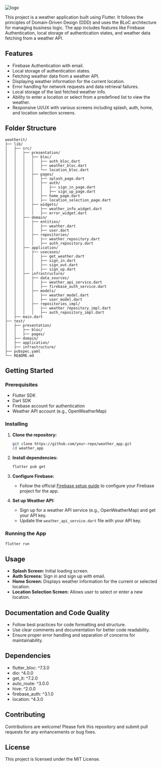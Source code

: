 ![logo](https://github.com/user-attachments/assets/832b3fa4-f4aa-418d-bb38-ea7ffa4b3a05)

This project is a weather application built using Flutter. It follows the principles of Domain-Driven Design (DDD) and uses the BLoC architecture for managing business logic. The app includes features like Firebase Authentication, local storage of authentication states, and weather data fetching from a weather API.

## Features

- Firebase Authentication with email.
- Local storage of authentication states.
- Fetching weather data from a weather API.
- Displaying weather information for the current location.
- Error handling for network requests and data retrieval failures.
- Local storage of the last fetched weather info.
- Ability to enter a location or select from a predefined list to view the weather.
- Responsive UI/UX with various screens including splash, auth, home, and location selection screens.

## Folder Structure

```
weatherit/
├── lib/
│   ├── src/
│   │   ├── presentation/
│   │   │   ├── bloc/
│   │   │   │   ├── auth_bloc.dart
│   │   │   │   ├── weather_bloc.dart
│   │   │   │   └── location_bloc.dart
│   │   │   ├── pages/
│   │   │   │   ├── splash_page.dart
│   │   │   │   ├── auth/
│   │   │   │   │   ├── sign_in_page.dart
│   │   │   │   │   ├── sign_up_page.dart
│   │   │   │   ├── home_page.dart
│   │   │   │   ├── location_selection_page.dart
│   │   │   ├── widgets/
│   │   │   │   ├── weather_info_widget.dart
│   │   │   │   ├── error_widget.dart
│   │   ├── domain/
│   │   │   ├── entities/
│   │   │   │   ├── weather.dart
│   │   │   │   ├── user.dart
│   │   │   ├── repositories/
│   │   │   │   ├── weather_repository.dart
│   │   │   │   ├── auth_repository.dart
│   │   ├── application/
│   │   │   ├── usecases/
│   │   │   │   ├── get_weather.dart
│   │   │   │   ├── sign_in.dart
│   │   │   │   ├── sign_out.dart
│   │   │   │   ├── sign_up.dart
│   │   ├── infrastructure/
│   │   │   ├── data_sources/
│   │   │   │   ├── weather_api_service.dart
│   │   │   │   ├── firebase_auth_service.dart
│   │   │   ├── models/
│   │   │   │   ├── weather_model.dart
│   │   │   │   ├── user_model.dart
│   │   │   ├── repositories_impl/
│   │   │   │   ├── weather_repository_impl.dart
│   │   │   │   ├── auth_repository_impl.dart
│   ├── main.dart
├── test/
│   ├── presentation/
│   │   ├── bloc/
│   │   ├── pages/
│   ├── domain/
│   ├── application/
│   ├── infrastructure/
├── pubspec.yaml
└── README.md
```

## Getting Started

### Prerequisites

- Flutter SDK
- Dart SDK
- Firebase account for authentication
- Weather API account (e.g., OpenWeatherMap)

### Installing

1. **Clone the repository:**

   ```bash
   git clone https://github.com/your-repo/weather_app.git
   cd weather_app
   ```

2. **Install dependencies:**

   ```bash
   flutter pub get
   ```

3. **Configure Firebase:**

   - Follow the official [Firebase setup guide](https://firebase.google.com/docs/flutter/setup) to configure your Firebase project for the app.

4. **Set up Weather API:**
   - Sign up for a weather API service (e.g., OpenWeatherMap) and get your API key.
   - Update the `weather_api_service.dart` file with your API key.

### Running the App

```bash
flutter run
```

## Usage

- **Splash Screen:** Initial loading screen.
- **Auth Screens:** Sign in and sign up with email.
- **Home Screen:** Displays weather information for the current or selected location.
- **Location Selection Screen:** Allows user to select or enter a new location.

## Documentation and Code Quality

- Follow best practices for code formatting and structure.
- Use clear comments and documentation for better code readability.
- Ensure proper error handling and separation of concerns for maintainability.

## Dependencies

- flutter_bloc: ^7.3.0
- dio: ^4.0.0
- get_it: ^7.2.0
- auto_route: ^3.0.0
- hive: ^2.0.0
- firebase_auth: ^3.1.0
- location: ^4.3.0

## Contributing

Contributions are welcome! Please fork this repository and submit pull requests for any enhancements or bug fixes.

## License

This project is licensed under the MIT License.
